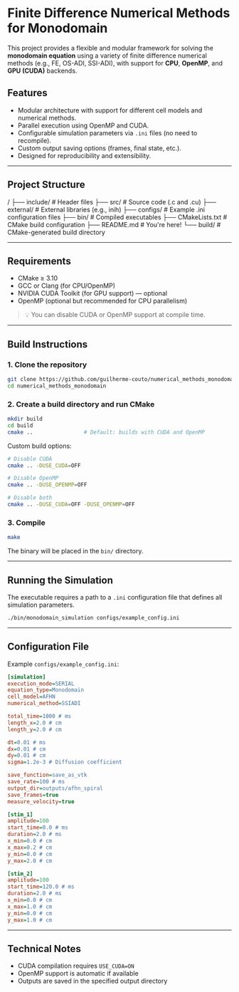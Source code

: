 # Finite Difference Numerical Methods for Monodomain

This project provides a flexible and modular framework for solving the **monodomain equation** using a variety of finite difference numerical methods (e.g., FE, OS-ADI, SSI-ADI), with support for **CPU**, **OpenMP**, and **GPU (CUDA)** backends.

## Features

- Modular architecture with support for different cell models and numerical methods.
- Parallel execution using OpenMP and CUDA.
- Configurable simulation parameters via `.ini` files (no need to recompile).
- Custom output saving options (frames, final state, etc.).
- Designed for reproducibility and extensibility.

---

## Project Structure

/
├── include/ # Header files
├── src/ # Source code (.c and .cu)
├── external/ # External libraries (e.g., inih)
├── configs/ # Example .ini configuration files
├── bin/ # Compiled executables
├── CMakeLists.txt # CMake build configuration
├── README.md # You're here!
└── build/ # CMake-generated build directory

---

## Requirements

- CMake ≥ 3.10
- GCC or Clang (for CPU/OpenMP)
- NVIDIA CUDA Toolkit (for GPU support) — optional
- OpenMP (optional but recommended for CPU parallelism)

> 💡 You can disable CUDA or OpenMP support at compile time.

---

## Build Instructions

### 1. Clone the repository

```bash
git clone https://github.com/guilherme-couto/numerical_methods_monodomain.git
cd numerical_methods_monodomain
```

### 2. Create a build directory and run CMake
```bash
mkdir build
cd build
cmake ..                # Default: builds with CUDA and OpenMP
```

Custom build options:
```bash
# Disable CUDA
cmake .. -DUSE_CUDA=OFF

# Disable OpenMP
cmake .. -DUSE_OPENMP=OFF

# Disable both
cmake .. -DUSE_CUDA=OFF -DUSE_OPENMP=OFF
```

### 3. Compile
```bash
make
```
The binary will be placed in the `bin/` directory.

---

## Running the Simulation

The executable requires a path to a `.ini` configuration file that defines all simulation parameters.

```bash
./bin/monodomain_simulation configs/example_config.ini
```

---

## Configuration File
Example `configs/example_config.ini`:
```ini
[simulation]
execution_mode=SERIAL
equation_type=Monodomain
cell_model=AFHN
numerical_method=SSIADI

total_time=1000 # ms
length_x=2.0 # cm
length_y=2.0 # cm

dt=0.01 # ms
dx=0.01 # cm
dy=0.01 # cm
sigma=1.2e-3 # Diffusion coefficient

save_function=save_as_vtk
save_rate=100 # ms
output_dir=outputs/afhn_spiral
save_frames=true
measure_velocity=true

[stim_1]
amplitude=100
start_time=0.0 # ms
duration=2.0 # ms
x_min=0.0 # cm
x_max=0.2 # cm
y_min=0.0 # cm
y_max=2.0 # cm

[stim_2]
amplitude=100
start_time=120.0 # ms
duration=2.0 # ms
x_min=0.0 # cm
x_max=1.0 # cm
y_min=0.0 # cm
y_max=1.0 # cm

```

---

## Technical Notes
- CUDA compilation requires `USE_CUDA=ON`
- OpenMP support is automatic if available
- Outputs are saved in the specified output directory

